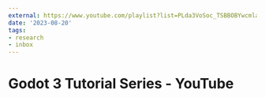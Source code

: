 ```yaml
---
external: https://www.youtube.com/playlist?list=PLda3VoSoc_TSBBOBYwcmlamF1UrjVtccZ
date: '2023-08-20'
tags:
- research
- inbox
---
```


# Godot 3 Tutorial Series - YouTube
